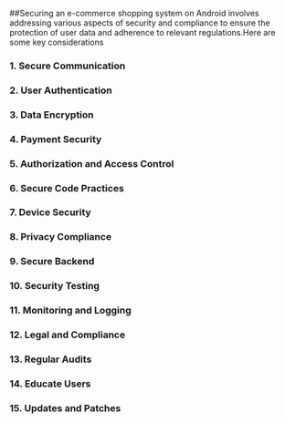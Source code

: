 ##Securing an e-commerce shopping system on Android involves addressing various aspects of security and compliance to ensure the protection of user data and adherence to relevant regulations.Here are some key considerations
### 1. Secure Communication
### 2. User Authentication
### 3. Data Encryption
### 4. Payment Security
### 5. Authorization and Access Control
### 6. Secure Code Practices
### 7. Device Security
### 8. Privacy Compliance
### 9. Secure Backend
### 10. Security Testing
### 11. Monitoring and Logging
### 12. Legal and Compliance
### 13. Regular Audits
### 14. Educate Users
### 15. Updates and Patches
